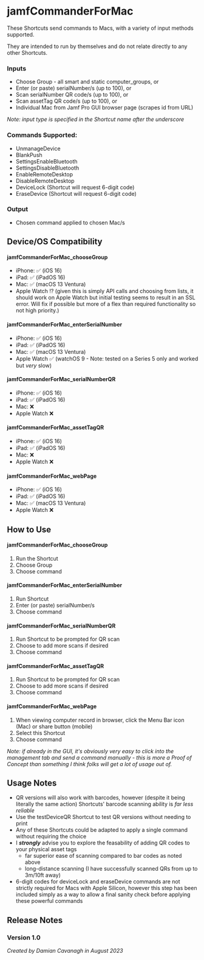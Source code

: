 # jamfCommanderForMac

These Shortcuts send commands to Macs, with a variety of input methods supported. 

They are intended to run by themselves and do not relate directly to any other Shortcuts. 

### Inputs
- Choose Group - all smart and static computer_groups, or
- Enter (or paste) serialNumber/s (up to 100), or
- Scan serialNumber QR code/s (up to 100), or
- Scan assetTag QR code/s (up to 100), or
- Individual Mac from Jamf Pro GUI browser page (scrapes id from URL)

*Note: input type is specified in the Shortcut name after the underscore*

### Commands Supported:
- UnmanageDevice
- BlankPush
- SettingsEnableBluetooth
- SettingsDisableBluetooth
- EnableRemoteDesktop
- DisableRemoteDesktop
- DeviceLock (Shortcut will request 6-digit code)
- EraseDevice (Shortcut will request 6-digit code)

### Output
- Chosen command applied to chosen Mac/s

## Device/OS Compatibility
#### jamfCommanderForMac_chooseGroup
- iPhone: ✅ (iOS 16)
- iPad:  ✅ (iPadOS 16)
- Mac:   ✅ (macOS 13 Ventura)
- Apple Watch ⁉️ (given this is simply API calls and choosing from lists, it should work on Apple Watch but initial testing seems to result in an SSL error. Will fix if possible but more of a flex than required functionality so not high priority.)

#### jamfCommanderForMac_enterSerialNumber
- iPhone: ✅ (iOS 16)
- iPad:  ✅ (iPadOS 16)
- Mac:   ✅ (macOS 13 Ventura)
- Apple Watch ✅ (watchOS 9 - Note: tested on a Series 5 only and worked but *very* slow)

#### jamfCommanderForMac_serialNumberQR
- iPhone: ✅ (iOS 16)
- iPad:  ✅ (iPadOS 16)
- Mac:   ❌
- Apple Watch ❌

#### jamfCommanderForMac_assetTagQR
- iPhone: ✅ (iOS 16)
- iPad:  ✅ (iPadOS 16)
- Mac:   ❌
- Apple Watch ❌

#### jamfCommanderForMac_webPage
- iPhone: ✅ (iOS 16)
- iPad:  ✅ (iPadOS 16)
- Mac:   ✅ (macOS 13 Ventura)
- Apple Watch ❌


## How to Use
#### jamfCommanderForMac_chooseGroup
1. Run the Shortcut
2. Choose Group
3. Choose command

#### jamfCommanderForMac_enterSerialNumber
1. Run Shortcut
2. Enter (or paste) serialNumber/s
3. Choose command

#### jamfCommanderForMac_serialNumberQR
1. Run Shortcut to be prompted for QR scan
2. Choose to add more scans if desired
3. Choose command

#### jamfCommanderForMac_assetTagQR
1. Run Shortcut to be prompted for QR scan
2. Choose to add more scans if desired
3. Choose command

#### jamfCommanderForMac_webPage
1. When viewing computer record in browser, click the Menu Bar icon (Mac) or share button (mobile)
2. Select this Shortcut
3. Choose command

*Note: if already in the GUI, it's obviously very easy to click into the management tab and send a command manually - this is more a Proof of Concept than something I think folks will get a lot of usage out of.*


## Usage Notes
- QR versions will also work with barcodes, however (despite it being literally the same action) Shortcuts' barcode scanning ability is *far less reliable* 
- Use the testDeviceQR Shortcut to test QR versions without needing to print
- Any of these Shortcuts could be adapted to apply a single command without requiring the choice
- I ***strongly*** advise you to explore the feasability of adding QR codes to your physical asset tags
  - far superior ease of scanning compared to bar codes as noted above
  - long-distance scanning (I have successfully scanned QRs from up to 3m/10ft away)
- 6-digit codes for deviceLock and eraseDevice commands are not strictly required for Macs with Apple Silicon, however this step has been included simply as a way to allow a final sanity check before applying these powerful commands

## Release Notes
### Version 1.0
*Created by Damian Cavanagh in August 2023*


